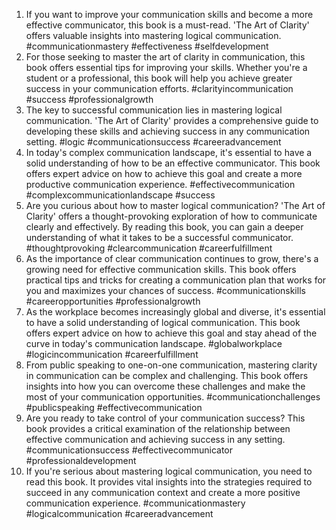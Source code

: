 1. If you want to improve your communication skills and become a more effective communicator, this book is a must-read. 'The Art of Clarity' offers valuable insights into mastering logical communication. #communicationmastery #effectiveness #selfdevelopment
2. For those seeking to master the art of clarity in communication, this book offers essential tips for improving your skills. Whether you're a student or a professional, this book will help you achieve greater success in your communication efforts. #clarityincommunication #success #professionalgrowth
3. The key to successful communication lies in mastering logical communication. 'The Art of Clarity' provides a comprehensive guide to developing these skills and achieving success in any communication setting. #logic #communicationsuccess #careeradvancement
4. In today's complex communication landscape, it's essential to have a solid understanding of how to be an effective communicator. This book offers expert advice on how to achieve this goal and create a more productive communication experience. #effectivecommunication #complexcommunicationlandscape #success
5. Are you curious about how to master logical communication? 'The Art of Clarity' offers a thought-provoking exploration of how to communicate clearly and effectively. By reading this book, you can gain a deeper understanding of what it takes to be a successful communicator. #thoughtprovoking #clearcommunication #careerfulfillment
6. As the importance of clear communication continues to grow, there's a growing need for effective communication skills. This book offers practical tips and tricks for creating a communication plan that works for you and maximizes your chances of success. #communicationskills #careeropportunities #professionalgrowth
7. As the workplace becomes increasingly global and diverse, it's essential to have a solid understanding of logical communication. This book offers expert advice on how to achieve this goal and stay ahead of the curve in today's communication landscape. #globalworkplace #logicincommunication #careerfulfillment
8. From public speaking to one-on-one communication, mastering clarity in communication can be complex and challenging. This book offers insights into how you can overcome these challenges and make the most of your communication opportunities. #communicationchallenges #publicspeaking #effectivecommunication
9. Are you ready to take control of your communication success? This book provides a critical examination of the relationship between effective communication and achieving success in any setting. #communicationsuccess #effectivecommunicator #professionaldevelopment
10. If you're serious about mastering logical communication, you need to read this book. It provides vital insights into the strategies required to succeed in any communication context and create a more positive communication experience. #communicationmastery #logicalcommunication #careeradvancement
